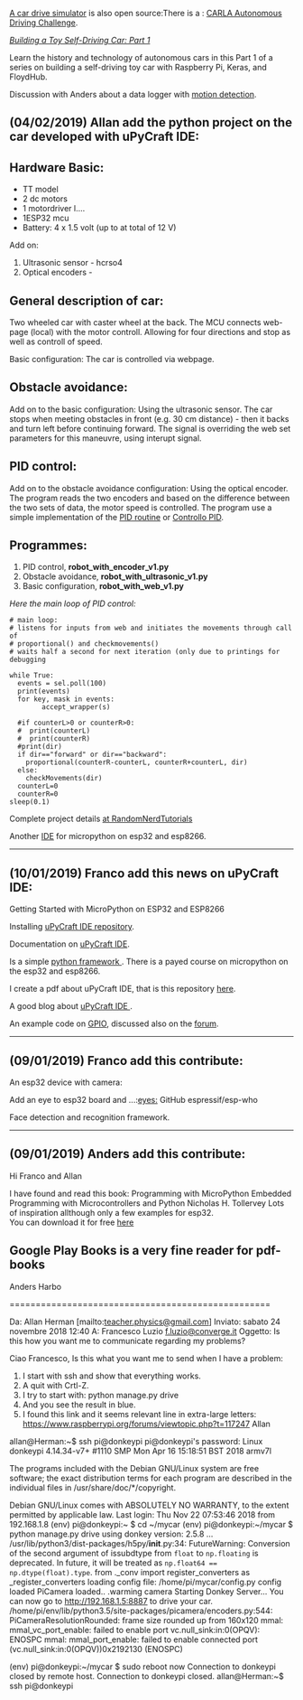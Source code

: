 
[A car drive simulator](http://carla.org/?ck_subscriber_id=272173535) is also open source:There is a : [CARLA Autonomous Driving Challenge](https://carlachallenge.org/).

[*Building a Toy Self-Driving Car: Part 1*](https://blog.floydhub.com/toy-self-driving-car-part-one/?utm_source=blog_subscribers&utm_medium=email&utm_campaign=2019_02_07)

Learn the history and technology of autonomous cars in this Part 1 of a series on building a self-driving toy car with Raspberry Pi, Keras, and FloydHub.

Discussion with Anders about a data logger with [motion detection](https://randomnerdtutorials.com/hack-pir-motion-sensor-esp8266-hlk-pm03/).


(04/02/2019) Allan  add  the python  project on the car developed with uPyCraft IDE:
---------------------------------------------


Hardware Basic:
-----------------
* TT model
* 2 dc motors
* 1 motordriver l....
* 1ESP32 mcu
* Battery: 4 x 1.5 volt (up to at total of 12 V)

Add on:
1. Ultrasonic sensor - hcrso4
2. Optical encoders - 

General description of car:
--------------------------
Two wheeled car with caster wheel at the back.
The MCU connects web-page (local) with the motor controll. 
Allowing for four directions and stop as well as controll of speed.

Basic configuration:
The car is controlled via webpage. 

Obstacle avoidance:
-------------------
Add on to the basic configuration: Using the ultrasonic sensor. 
The car stops when meeting obstacles in front (e.g. 30 cm distance) - then 
it backs and turn left before continuing forward. The signal is 
overriding the web set parameters for this maneuvre, using interupt signal.

PID control:
------------
Add on to the obstacle avoidance configuration: Using the optical encoder. 
The program reads the two encoders and based on the difference between 
the two sets of data, the motor speed is controlled. 
The program use a simple implementation of the [PID routine](https://en.wikipedia.org/wiki/PID_controller) or [Controllo PID](https://it.wikipedia.org/wiki/Controllo_PID).

Programmes:
-----------
1. PID control, **robot_with_encoder_v1.py**                   
2. Obstacle avoidance, **robot_with_ultrasonic_v1.py**
3. Basic configuration, **robot_with_web_v1.py**
 
*Here the main loop of PID control:*
~~~~
# main loop:
# listens for inputs from web and initiates the movements through call of 
# proportional() and checkmovements()
# waits half a second for next iteration (only due to printings for debugging

while True:
  events = sel.poll(100)
  print(events)
  for key, mask in events:
        accept_wrapper(s)
  
  #if counterL>0 or counterR>0:
  #  print(counterL)
  #  print(counterR)
  #print(dir)
  if dir=="forward" or dir=="backward":
    proportional(counterR-counterL, counterR+counterL, dir)
  else:
    checkMovements(dir)  
  counterL=0
  counterR=0
sleep(0.1)
~~~~

Complete project details [at RandomNerdTutorials](https://RandomNerdTutorials.com)

Another [IDE](https://thonny.org/) for micropython on esp32 and esp8266.

----------------------------------------------------------

(10/01/2019) Franco add  this news on uPyCraft IDE:
---------------------------------------------


Getting Started with MicroPython on ESP32 and ESP8266

Installing [uPyCraft IDE  repository](https://github.com/DFRobot/uPyCraft).

Documentation on [uPyCraft IDE](http://docs.dfrobot.com/upycraft/).

Is a simple  [python framework ](https://randomnerdtutorials.com/getting-started-micropython-esp32-esp8266/).
There is a payed course on micropython on the esp32 and esp8266.

I create a pdf about uPyCraft IDE, that is this repository [here](https://github.com/scarimp/allan_donkey_car/blob/master/uPyCraft%20IDE_MicroPython%20on%20ESP32%20and%20ESP8266.pdf).

A good blog about [uPyCraft IDE ](https://techtutorialsx.com/2017/07/20/esp32-micropython-getting-started-with-the-upycraft-ide/).

An example code on [GPIO](https://randomnerdtutorials.com/micropython-gpios-esp32-esp8266/), discussed also on the [forum](https://www.dfrobot.com/forum/viewtopic.php?f=20&t=16123).


----------------------------------------------------------------------------------------------------------
(09/01/2019) Franco add  this contribute:
---------------------------------------------
An esp32 device with camera:

Add an eye to esp32 board and ...:[eyes:](https://github.com/espressif/esp-who/blob/master/docs/en/get-started/ESP-EYE_V2.0_Getting_Started_Guide.md)
GitHub espressif/esp-who

Face detection and recognition framework. 

---------------------------------------------

(09/01/2019) Anders add  this contribute:
------------------------------------------
Hi Franco and Allan

I have found and read this book: 
Programming with MicroPython Embedded Programming with Microcontrollers and Python Nicholas H. Tollervey
Lots of inspiration allthough only a few examples for esp32.  
You can download it for free [here](http://www.allitebooks.in/programming-with-micropython/)


Google Play Books is a very fine reader for pdf-books
-- 
Anders Harbo

==================================================


Da: Allan Herman [mailto:teacher.physics@gmail.com] 
Inviato: sabato 24 novembre 2018 12:40
A: Francesco Luzio <f.luzio@converge.it>
Oggetto: Is this how you want me to communicate regarding my problems?

Ciao Francesco,
Is this what you want me to send when I have a problem:
1) I start with ssh and show that everything works.
2) A quit with Crtl-Z.
3) I try to start with: python manage.py drive
4) And you see the result in blue.
5) I found this link and it seems relevant line in extra-large letters:
https://www.raspberrypi.org/forums/viewtopic.php?t=117247
Allan


allan@Herman:~$ ssh pi@donkeypi
pi@donkeypi's password: 
Linux donkeypi 4.14.34-v7+ #1110 SMP Mon Apr 16 15:18:51 BST 2018 armv7l

The programs included with the Debian GNU/Linux system are free software;
the exact distribution terms for each program are described in the
individual files in /usr/share/doc/*/copyright.

Debian GNU/Linux comes with ABSOLUTELY NO WARRANTY, to the extent
permitted by applicable law.
Last login: Thu Nov 22 07:53:46 2018 from 192.168.1.8
(env) pi@donkeypi:~ $ cd ~/mycar
(env) pi@donkeypi:~/mycar $ python manage.py drive
using donkey version: 2.5.8 ...
/usr/lib/python3/dist-packages/h5py/__init__.py:34: FutureWarning: Conversion of the second argument of issubdtype from `float` to `np.floating` is deprecated. In future, it will be treated as `np.float64 == np.dtype(float).type`.
  from ._conv import register_converters as _register_converters
loading config file: /home/pi/mycar/config.py
config loaded
PiCamera loaded.. .warming camera
Starting Donkey Server...
You can now go to http://192.168.1.5:8887 to drive your car.
/home/pi/env/lib/python3.5/site-packages/picamera/encoders.py:544: PiCameraResolutionRounded: frame size rounded up from 160x120 
mmal: mmal_vc_port_enable: failed to enable port 
vc.null_sink:in:0(OPQV): ENOSPC
mmal: mmal_port_enable: failed to enable connected port (vc.null_sink:in:0(OPQV))0x2192130 (ENOSPC)

(env) pi@donkeypi:~/mycar $ sudo reboot now
Connection to donkeypi closed by remote host.
Connection to donkeypi closed.
allan@Herman:~$ ssh pi@donkeypi
